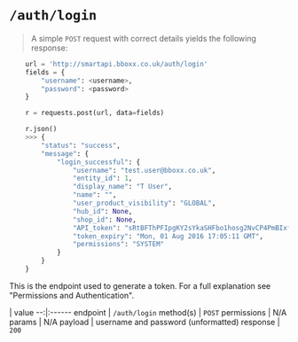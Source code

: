 # `/auth/login`
> A simple `POST` request with correct details yields the following response:   

```python
    url = 'http://smartapi.bboxx.co.uk/auth/login'
    fields = {
        "username": <username>,
        "password": <password>
    }

    r = requests.post(url, data=fields)

    r.json()
    >>> {
        "status": "success",
        "message": {
            "login_successful": {
                "username": "test.user@bboxx.co.uk",
                "entity_id": 1,
                "display_name": "T User",
                "name": "",
                "user_product_visibility": "GLOBAL",
                "hub_id": None,
                "shop_id": None,
                "API_token": "sRtBFThPFIpgKY2sYkaSHFbo1hosg2NvCP4PmBIxfGQ62VS6zrjFT6dr1qDLQGz",
                "token_expiry": "Mon, 01 Aug 2016 17:05:11 GMT",
                "permissions": "SYSTEM"
            }
        }
    }
```
This is the endpoint used to generate a token.  For a full explanation see "Permissions and Authentication".

  | value
--:|:------
endpoint | `/auth/login`
method(s) | `POST`
permissions |  N/A
params | N/A
payload | username and password (unformatted)
response | `200`

